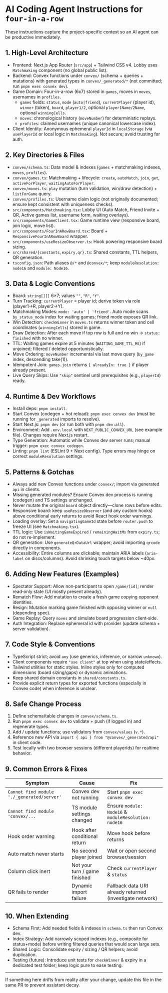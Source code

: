 # AI Coding Agent Instructions for `four-in-a-row`

These instructions capture the project-specific context so an AI agent can be productive immediately.

## 1. High-Level Architecture
- Frontend: Next.js App Router (`src/app`) + Tailwind CSS v4. Lobby uses `Matchmaking` component (no global public list).
- Backend: Convex functions under `convex/` (schema + queries + mutations) with generated types in `convex/_generated/*` (not committed; run `pnpm exec convex dev`).
- Game Domain: Four-in-a-row (6x7) stored in `games`, moves in `moves`, usernames in `profiles`.
  - `games` fields: `status`, `mode` (`auto|friend`), `currentPlayer` (player id), `winner` (token), `board`, `player1/2`, optional `player1Name/2Name`, optional `winningCells`.
  - `moves`: chronological history (`moveNumber`) for deterministic replays.
  - `profiles`: claimed usernames (unique canonical lowercase index).
- Client Identity: Anonymous ephemeral `playerId` in `localStorage` (via `usePlayerId` or local logic in `Matchmaking`). Not secure; avoid trusting for auth.

## 2. Key Directories & Files
- `convex/schema.ts`: Data model & indexes (`games` + matchmaking indexes, `moves`, `profiles`).
- `convex/games.ts`: Matchmaking + lifecycle: `create`, `autoMatch`, `join`, `get`, `activeForPlayer`, `waitingAutoForPlayer`.
- `convex/moves.ts`: `play` mutation (turn validation, win/draw detection) + `listForGame` query.
- `convex/profiles.ts`: Username claim logic (not originally documented; ensure kept consistent with uniqueness checks).
- `src/components/Matchmaking.tsx`: Lobby UI (Auto Match, Friend Invite + QR, Active games list, username form, waiting overlays).
- `src/components/GameClient.tsx`: Game runtime view (responsive board, join logic, move list).
- `src/components/FourInARowBoard.tsx`: Board + `ResponsiveFourInARowBoard` wrapper.
- `src/components/useResizeObserver.ts`: Hook powering responsive board sizing.
- `src/shared/{constants,expiry,qr}.ts`: Shared constants, TTL helpers, QR generation.
- `tsconfig.json`: Path aliases `@/*` and `@convex/*`; keep `moduleResolution: node16` and `module: Node16`.

## 3. Data & Logic Conventions
- Board: `string[][]` 6×7; values `""`, `"R"`, `"Y"`.
- Turn Tracking: `currentPlayer` = player id; derive token via role (player1→R, player2→Y).
- Matchmaking Modes: `mode: 'auto' | 'friend'`. Auto mode scans `by_status_mode` index for waiting games; friend mode exposes QR link.
- Win Detection: `checkWinner` in `moves.ts` returns winner token and cell coordinates (`winningCells`) stored in game.
- Draw Detection: After each move if top row is full and no win → `status: finished` with no winner.
- TTL: Waiting games expire at 5 minutes (`WAITING_GAME_TTL_MS`) if unjoined; filtered / deleted opportunistically.
- Move Ordering: `moveNumber` incremental via last move query (`by_game` index, descending take(1)).
- Idempotent Join: `games.join` returns `{ alreadyIn: true }` if player already present.
- Live Query Skips: Use `"skip"` sentinel until prerequisites (e.g., `playerId`) ready.

## 4. Runtime & Dev Workflows
- Install deps: `pnpm install`.
- Start Convex (codegen + hot reload): `pnpm exec convex dev` (must be running for `_generated` imports to resolve).
- Start Next.js: `pnpm dev` (or run both with `pnpm dev:all`).
- Environment: Add `.env.local` with `NEXT_PUBLIC_CONVEX_URL` (see example file). Changes require Next.js restart.
- Type Generation: Automatic while Convex dev server runs; manual trigger: `pnpm exec convex codegen`.
- Linting: `pnpm lint` (ESLint 9 + Next config). Type errors may hinge on correct `moduleResolution` settings.

## 5. Patterns & Gotchas
- Always add new Convex functions under `convex/`; import via generated `api` in clients.
- Missing generated modules? Ensure Convex dev process is running (codegen) and TS settings unchanged.
- Never mutate the original `board` object directly—clone rows before edits.
- Responsive board: keep `useResizeObserver` (and any custom hooks) above conditional early returns to avoid React hook order warnings.
- Loading overlay: Set a `navigatingGameId` state before `router.push` to freeze UI (see `Matchmaking.tsx`).
- TTL logic: Use `isWaitingGameExpired` / `remainingWaitMs` from `expiry.ts`; do not re‑implement.
- QR generation: Use `generateQrDataUrl` wrapper; avoid importing `qrcode` directly in components.
- Accessibility: Entire columns are clickable; maintain ARIA labels (`aria-label` on discs/columns). Avoid shrinking touch targets below ~40px.

## 6. Adding New Features (Examples)
- Spectator Support: Allow non‑participant to open `/game/[id]`; render read‑only state (UI mostly present already).
- Rematch Flow: Add mutation to create a fresh game copying opponent identities.
- Resign: Mutation marking game finished with opposing winner or `null` (depending spec).
- Game Replay: Query `moves` and simulate board progression client‑side.
- Auth Integration: Replace ephemeral id with provider (update schema + server validation).

## 7. Code Style & Conventions
- TypeScript strict; avoid `any` (use generics, inference, or narrow `unknown`).
- Client components require `"use client"` at top when using state/effects.
- Tailwind utilities for static styles. Inline styles only for computed dimensions (board sizing/gaps) or dynamic animations.
- Keep shared domain constants in `shared/constants.ts`.
- Provide explicit return types for exported functions (especially in Convex code) when inference is unclear.

## 8. Safe Change Process
1. Define schema/table changes in `convex/schema.ts`.
2. Run `pnpm exec convex dev` to validate + push (if logged in) and regenerate types.
3. Add / update functions; use validators from `convex/values` (`v.*`).
4. Reference new API via `import { api } from "@convex/_generated/api"` in client code.
5. Test locally with two browser sessions (different playerIds) for realtime behavior.

## 9. Common Errors & Fixes
| Symptom | Cause | Fix |
|--------|-------|-----|
| `Cannot find module './_generated/server'` | Convex dev not running | Start `pnpm exec convex dev` |
| `Cannot find module 'convex/...` | TS module settings changed | Ensure `module: Node16` & `moduleResolution: node16` |
| Hook order warning | Hook after conditional return | Move hook before returns |
| Auto match never starts | No second player joined | Wait or open second browser/session |
| Column click inert | Not your turn / game finished | Check `currentPlayer` & `status` |
| QR fails to render | Dynamic import failure | Fallback data URI already returned (investigate network) |

## 10. When Extending
- Schema First: Add needed fields & indexes in `schema.ts` then run Convex dev.
- Index Strategy: Add narrowly scoped indexes (e.g., composite for status+mode) before writing filtered queries that would scan large sets.
- Shared Logic: Consolidate expiry / sizing / QR helpers; avoid duplication.
- Testing (future): Introduce unit tests for `checkWinner` & expiry in a dedicated test folder; keep logic pure to ease testing.

---
If something here drifts from reality after your change, update this file in the same PR to prevent assistant decay.
